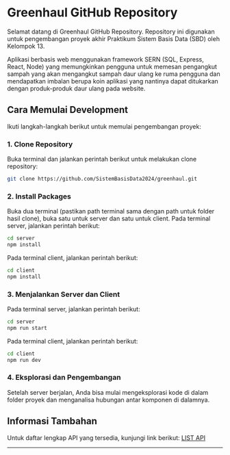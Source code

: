 # Greenhaul GitHub Repository

Selamat datang di Greenhaul GitHub Repository. Repository ini digunakan untuk pengembangan proyek akhir Praktikum Sistem Basis Data (SBD) oleh Kelompok 13.

Aplikasi berbasis web menggunakan framework SERN (SQL, Express, React, Node) yang memungkinkan pengguna untuk memesan pengangkut sampah yang akan mengangkut sampah daur ulang ke ruma pengguna dan mendapatkan imbalan berupa koin aplikasi yang nantinya dapat ditukarkan dengan produk-produk daur ulang pada website.


## Cara Memulai Development

Ikuti langkah-langkah berikut untuk memulai pengembangan proyek:

### 1. Clone Repository

Buka terminal dan jalankan perintah berikut untuk melakukan clone repository:

```bash
git clone https://github.com/SistemBasisData2024/greenhaul.git
```

### 2. Install Packages

Buka dua terminal (pastikan path terminal sama dengan path untuk folder hasil clone), buka satu untuk server dan satu untuk client. Pada terminal server, jalankan perintah berikut:

```bash
cd server
npm install
```

Pada terminal client, jalankan perintah berikut:

```bash
cd client
npm install
```

### 3. Menjalankan Server dan Client

Pada terminal server, jalankan perintah berikut:

```bash
cd server
npm run start
```

Pada terminal client, jalankan perintah berikut:

```bash
cd client
npm run dev
```

### 4. Eksplorasi dan Pengembangan

Setelah server berjalan, Anda bisa mulai mengeksplorasi kode di dalam folder proyek dan menganalisa hubungan antar komponen di dalamnya.

## Informasi Tambahan

Untuk daftar lengkap API yang tersedia, kunjungi link berikut: [LIST API](https://exers.vercel.app/SBD13Guide)

---
